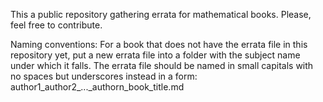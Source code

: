 This a public repository gathering errata for mathematical books. Please, feel free to contribute.

Naming conventions:
For a book that does not have the errata file in this repository yet, put a new errata file into a folder with the subject name under which it falls. The errata file should be named in small capitals with no spaces but underscores instead in a form:
author1_author2_..._authorn_book_title.md
